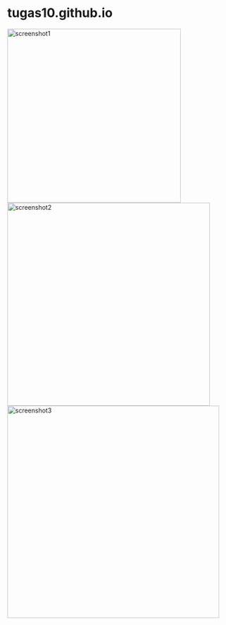 # tugas10.github.io
<img width="394" alt="screenshot1" src="https://user-images.githubusercontent.com/87383930/223677153-3e44b29b-e368-4350-9bf5-07cbb2c6bc8f.png">
<img width="460" alt="screenshot2" src="https://user-images.githubusercontent.com/87383930/223677195-bec89d76-709e-4565-9f89-a0b5c5148c0b.png">
<img width="481" alt="screenshot3" src="https://user-images.githubusercontent.com/87383930/223677222-9991ed0a-3327-4307-bb2c-677d671a4d2c.png">
